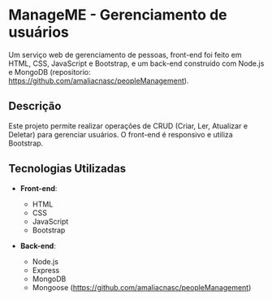 # ManageME - Gerenciamento de usuários 

Um serviço web de gerenciamento de pessoas,  front-end foi feito em HTML, CSS, JavaScript e Bootstrap, e um back-end construído com Node.js e MongoDB (repositorio: https://github.com/amaliacnasc/peopleManagement).

## Descrição

Este projeto permite realizar operações de CRUD (Criar, Ler, Atualizar e Deletar) para gerenciar usuários. O front-end é responsivo e utiliza Bootstrap. 

## Tecnologias Utilizadas

- **Front-end**: 
  - HTML
  - CSS
  - JavaScript
  - Bootstrap

- **Back-end**: 
  - Node.js
  - Express
  - MongoDB
  - Mongoose
(https://github.com/amaliacnasc/peopleManagement)

